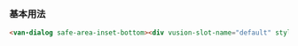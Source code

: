 ### 基本用法

``` html
<van-dialog safe-area-inset-bottom><div vusion-slot-name="default" style="min-height: 200px;width: 100%;">内容</div></van-dialog>
```
